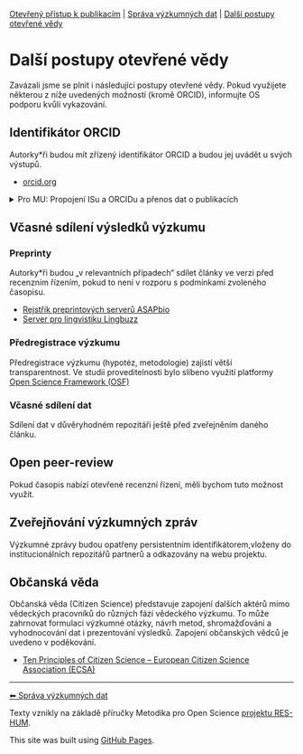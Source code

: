 [Otevřený přístup k publikacím](/osprinciples/open-access) | [Správa výzkumných dat](/osprinciples/sprava-dat) | [Další postupy otevřené vědy](/osprinciples/dalsi-postupy)

# Další postupy otevřené vědy

Zavázali jsme se plnit i následující postupy otevřené vědy. Pokud využijete některou z níže uvedených možností (kromě ORCID), informujte OS podporu kvůli vykazování.

## Identifikátor ORCID

Autorky\*ři budou mít zřízený identifikátor ORCID a budou jej uvádět u svých výstupů.

- [orcid.org](https://orcid.org/)

<details markdown="1">

<summary>Pro MU: Propojení ISu a ORCIDu a přenos dat o publikacích</summary>

Aby se publikace vyplněné v ISu zobrazovaly v ORCID profilu, je nutno udělit MU souhlas v sekci [Identifikátory osob (IS)](https://is.muni.cz/auth/publikace/identifikatory_osob). Pak lze zvolit, jaký typ publikací se budou přenášet, nebo je vybrat ručně ve [Správě publikací (IS)](https://is.muni.cz/auth/publications?orcid=1).

</details>

## Včasné sdílení výsledků výzkumu

### Preprinty

Autorky\*ři budou „v relevantních případech“ sdílet články ve verzi před recenzním řízením, pokud to není v rozporu s podmínkami zvoleného časopisu.

- [Rejstřík preprintových serverů ASAPbio](https://asapbio.org/preprint-servers)
- [Server pro lingvistiku Lingbuzz](https://lingbuzz.net/)

### Předregistrace výzkumu

Předregistrace výzkumu (hypotéz, metodologie) zajistí větší transparentnost. Ve studii proveditelnosti bylo slíbeno využití platformy [Open Science Framework (OSF)](https://osf.io/)

### Včasné sdílení dat

Sdílení dat v důvěryhodném repozitáři ještě před zveřejněním daného článku.

## Open peer-review

Pokud časopis nabízí otevřené recenzní řízení, měli bychom tuto možnost využít.

## Zveřejňování výzkumných zpráv

Výzkumné zprávy budou opatřeny persistentním identifikátorem,vloženy do institucionálních repozitářů partnerů a odkazovány na webu projektu.

## Občanská věda

Občanská věda (Citizen Science) představuje zapojení dalších aktérů mimo vědeckých pracovníků do různých fází vědeckého výzkumu. To může zahrnovat formulaci výzkumné otázky, návrh metod, shromažďování a vyhodnocování dat i prezentování výsledků. Zapojení občanských vědců je uvedeno v poděkování.

- [Ten Principles of Citizen Science – European Citizen Science Association (ECSA)](https://www.ecsa.ngo/10-principles/)

---

[⬅ Správa výzkumných dat](/osprinciples/sprava-dat) 

Texty vznikly na základě příručky Metodika pro Open Science [projektu RES-HUM](https://reshum.muni.cz).

This site was built using [GitHub Pages](https://pages.github.com/).